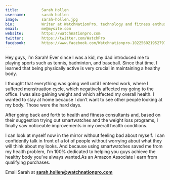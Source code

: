 ```yaml
---
title:          Sarah Hollen
username:       sarah hollen
image:          sarah-hollen.jpg
bio:            Writer at WatchNationPro, technology and fitness enthusiast, avid reader.
email:          me@mysite.com
website:        https://watchnationpro.com
twitter:        https://twitter.com/WatchPro
facebook:       https://www.facebook.com/Watchnationpro-102256021952797
---
```


Hey guys, I’m Sarah! Ever since I was a kid, ​my dad introduced me to playing sports such as tennis, badminton, and baseball. Since that time, I learned that being physically active is very crucial in maintaining a healthy body.

I thought that everything was going well until I entered work, where I suffered menstruation cycle, which negatively affected my going to the office. I was also gaining weight and which affected my overall health. I wanted to stay at home because I don’t want to see other people looking at my body. Those were the hard days.

​After going back and forth to health and fitness consultants and, based on their suggestion trying out smartwatches and the weight loss programs, I finally saw noticeable improvements in my overall health conditions.

​I can look at myself now in the mirror without feeling bad about myself. ​I can confidently talk in front of a lot of people without worrying about what they will think about my looks. And because using smartwatches saved me from my health problem, I’m 100% dedicated to helping you guys achieve the healthy body you’ve always wanted.As an Amazon Associate I earn from qualifying purchases.

Email Sarah at <a href="mailto:sarah.hollen@watchnationpro.com" target="_blank" rel="nofollow"><strong>sarah.hollen@watchnationpro.com</strong></a>

